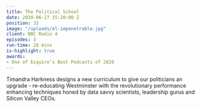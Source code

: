 ```yaml
---
title: The Political School
date: 2020-06-27 15:20:00 Z
position: 32
image: "/uploads/el-impenetrable.jpg"
client: BBC Radio 4
episodes: 3
run-time: 28 mins
is-highlight: true
awards:
- One of Esquire’s Best Podcasts of 2020
---
```


Timandra Harkness designs a new curriculum to give our politicians an upgrade - re-educating Westminster with the revolutionary performance enhancing techniques honed by data savvy scientists, leadership gurus and Silicon Valley CEOs. 